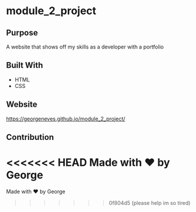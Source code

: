 # module_2_project

## Purpose
A website that shows off my skills as a developer with a portfolio

## Built With
* HTML
* CSS

## Website
https://georgeneves.github.io/module_2_project/

## Contribution
<<<<<<< HEAD
Made with ❤️ by George
=======
Made with ❤️ by George
>>>>>>> 0f804d5 (please help im so tired)
